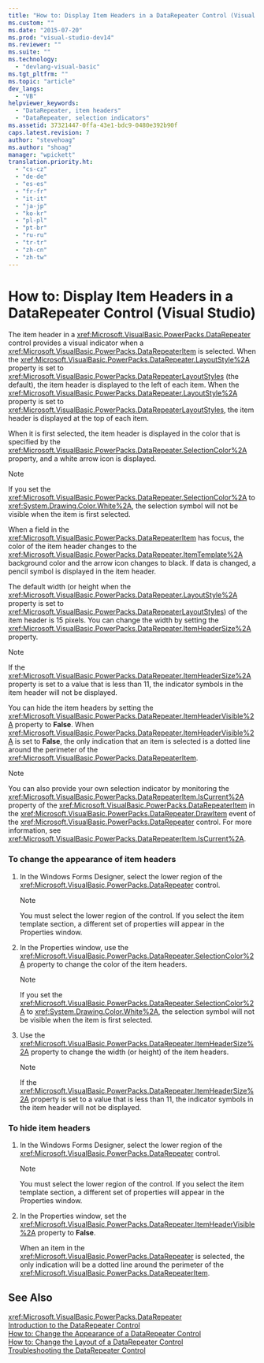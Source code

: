 ```yaml
---
title: "How to: Display Item Headers in a DataRepeater Control (Visual Studio) | Microsoft Docs"
ms.custom: ""
ms.date: "2015-07-20"
ms.prod: "visual-studio-dev14"
ms.reviewer: ""
ms.suite: ""
ms.technology: 
  - "devlang-visual-basic"
ms.tgt_pltfrm: ""
ms.topic: "article"
dev_langs: 
  - "VB"
helpviewer_keywords: 
  - "DataRepeater, item headers"
  - "DataRepeater, selection indicators"
ms.assetid: 37321447-0ffa-43e1-bdc9-0480e392b90f
caps.latest.revision: 7
author: "stevehoag"
ms.author: "shoag"
manager: "wpickett"
translation.priority.ht: 
  - "cs-cz"
  - "de-de"
  - "es-es"
  - "fr-fr"
  - "it-it"
  - "ja-jp"
  - "ko-kr"
  - "pl-pl"
  - "pt-br"
  - "ru-ru"
  - "tr-tr"
  - "zh-cn"
  - "zh-tw"
---
```

# How to: Display Item Headers in a DataRepeater Control (Visual Studio)
The item header in a <xref:Microsoft.VisualBasic.PowerPacks.DataRepeater> control provides a visual indicator when a <xref:Microsoft.VisualBasic.PowerPacks.DataRepeaterItem> is selected. When the <xref:Microsoft.VisualBasic.PowerPacks.DataRepeater.LayoutStyle%2A> property is set to <xref:Microsoft.VisualBasic.PowerPacks.DataRepeaterLayoutStyles> (the default), the item header is displayed to the left of each item. When the <xref:Microsoft.VisualBasic.PowerPacks.DataRepeater.LayoutStyle%2A> property is set to <xref:Microsoft.VisualBasic.PowerPacks.DataRepeaterLayoutStyles>, the item header is displayed at the top of each item.  
  
 When it is first selected, the item header is displayed in the color that is specified by the <xref:Microsoft.VisualBasic.PowerPacks.DataRepeater.SelectionColor%2A> property, and a white arrow icon is displayed.  
  
> [!NOTE]
>  If you set the <xref:Microsoft.VisualBasic.PowerPacks.DataRepeater.SelectionColor%2A> to <xref:System.Drawing.Color.White%2A>, the selection symbol will not be visible when the item is first selected.  
  
 When a field in the <xref:Microsoft.VisualBasic.PowerPacks.DataRepeaterItem> has focus, the color of the item header changes to the <xref:Microsoft.VisualBasic.PowerPacks.DataRepeater.ItemTemplate%2A> background color and the arrow icon changes to black. If data is changed, a pencil symbol is displayed in the item header.  
  
 The default width (or height when the <xref:Microsoft.VisualBasic.PowerPacks.DataRepeater.LayoutStyle%2A> property is set to <xref:Microsoft.VisualBasic.PowerPacks.DataRepeaterLayoutStyles>) of the item header is 15 pixels. You can change the width by setting the <xref:Microsoft.VisualBasic.PowerPacks.DataRepeater.ItemHeaderSize%2A> property.  
  
> [!NOTE]
>  If the <xref:Microsoft.VisualBasic.PowerPacks.DataRepeater.ItemHeaderSize%2A> property is set to a value that is less than 11, the indicator symbols in the item header will not be displayed.  
  
 You can hide the item headers by setting the <xref:Microsoft.VisualBasic.PowerPacks.DataRepeater.ItemHeaderVisible%2A> property to **False**. When <xref:Microsoft.VisualBasic.PowerPacks.DataRepeater.ItemHeaderVisible%2A> is set to **False**, the only indication that an item is selected is a dotted line around the perimeter of the <xref:Microsoft.VisualBasic.PowerPacks.DataRepeaterItem>.  
  
> [!NOTE]
>  You can also provide your own selection indicator by monitoring the <xref:Microsoft.VisualBasic.PowerPacks.DataRepeaterItem.IsCurrent%2A> property of the <xref:Microsoft.VisualBasic.PowerPacks.DataRepeaterItem> in the <xref:Microsoft.VisualBasic.PowerPacks.DataRepeater.DrawItem> event of the <xref:Microsoft.VisualBasic.PowerPacks.DataRepeater> control. For more information, see <xref:Microsoft.VisualBasic.PowerPacks.DataRepeaterItem.IsCurrent%2A>.  
  
### To change the appearance of item headers  
  
1.  In the Windows Forms Designer, select the lower region of the <xref:Microsoft.VisualBasic.PowerPacks.DataRepeater> control.  
  
    > [!NOTE]
    >  You must select the lower region of the control. If you select the item template section, a different set of properties will appear in the Properties window.  
  
2.  In the Properties window, use the <xref:Microsoft.VisualBasic.PowerPacks.DataRepeater.SelectionColor%2A> property to change the color of the item headers.  
  
    > [!NOTE]
    >  If you set the <xref:Microsoft.VisualBasic.PowerPacks.DataRepeater.SelectionColor%2A> to <xref:System.Drawing.Color.White%2A>, the selection symbol will not be visible when the item is first selected.  
  
3.  Use the <xref:Microsoft.VisualBasic.PowerPacks.DataRepeater.ItemHeaderSize%2A> property to change the width (or height) of the item headers.  
  
    > [!NOTE]
    >  If the <xref:Microsoft.VisualBasic.PowerPacks.DataRepeater.ItemHeaderSize%2A> property is set to a value that is less than 11, the indicator symbols in the item header will not be displayed.  
  
### To hide item headers  
  
1.  In the Windows Forms Designer, select the lower region of the <xref:Microsoft.VisualBasic.PowerPacks.DataRepeater> control.  
  
    > [!NOTE]
    >  You must select the lower region of the control. If you select the item template section, a different set of properties will appear in the Properties window.  
  
2.  In the Properties window, set the <xref:Microsoft.VisualBasic.PowerPacks.DataRepeater.ItemHeaderVisible%2A> property to **False**.  
  
     When an item in the <xref:Microsoft.VisualBasic.PowerPacks.DataRepeater> is selected, the only indication will be a dotted line around the perimeter of the <xref:Microsoft.VisualBasic.PowerPacks.DataRepeaterItem>.  
  
## See Also  
 <xref:Microsoft.VisualBasic.PowerPacks.DataRepeater>   
 [Introduction to the DataRepeater Control](../../../visual-basic/developing-apps/windows-forms/introduction-to-the-datarepeater-control-visual-studio.md)   
 [How to: Change the Appearance of a DataRepeater Control](../../../visual-basic/developing-apps/windows-forms/how-to-change-the-appearance-of-a-datarepeater-control-visual-studio.md)   
 [How to: Change the Layout of a DataRepeater Control](../../../visual-basic/developing-apps/windows-forms/how-to-change-the-layout-of-a-datarepeater-control-visual-studio.md)   
 [Troubleshooting the DataRepeater Control](../../../visual-basic/developing-apps/windows-forms/troubleshooting-the-datarepeater-control-visual-studio.md)